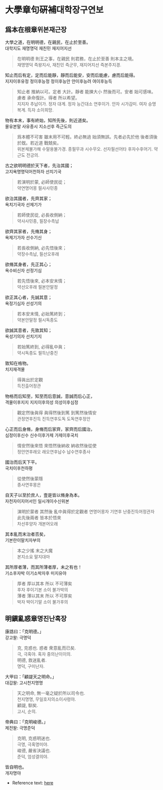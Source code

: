 # 大學章句硏補대학장구연보

## 爲本在根章위본재근장

大學之道，在明明德，在親民，在止於至善。  
대학지도 재명명덕 재친민 재지어지선  
> 在明明德 則王之事，在親民 則君務，在止於至善 則本主之境。  
> 재명명덕 즉왕지사, 재친민 즉군무, 재지어지선 즉본주지경.  

知止而后有定，定而后能靜，靜而后能安，安而后能慮，慮而后能得。  
지지이후유정 정이후능정 정이후능안 안이후능려 여이후능득  
> 知止者 推納以可。定者 大計。靜者 能揀大小 然後而可。安者 始可感味。慮者 承命復計。得者 所以希望。  
> 지지자 추납이가. 정자 대계. 정자 능간대소 연후이가. 안자 시가감미. 여자 승명복계. 득자 소이희망.  

物有本末，事有終始，知所先後，則近道矣。  
물유본말 사유종시 지소선후 즉근도의  
> 爲本體不可害 雖末用不可輕。終必無過 始須無誤。先者必先於他 後者須後於旣。若近道 戰兢矣。  
> 위본체불가해 수말용불가경. 종필무과 시수무오. 선자필선어타 후자수후어기. 약근도 전긍의.  

古之欲明明德於天下者，先治其國；  
고지욕명명덕어천하자 선치기국  
> 若演明於蒙, 必師使民從；  
> 약연명어몽 필사사민종  

欲治其國者，先齊其家；  
욕치기국자 선제기가  
> 若師使民從, 必長收側納；  
> 약사사민종, 필장수측납  

欲齊其家者，先脩其身；  
욕제기가자 선수기신  
> 若長收側納, 必先悟後來；  
> 약장수측납, 필선오후래  

欲脩其身者，先正其心；  
욕수비신자 선정기심  
> 若先悟後來, 必本安末情；  
> 약선오후래 필본안말정  

欲正其心者，先誠其意；  
욕정기심자 선성기의  
> 若本安末情, 必始篤終到；  
> 약본안말정 필시독종도  

欲誠其意者，先致其知；  
욕성기의자 선치기지  
> 若始篤終到, 必得亂中眞；  
> 약시독종도 필득난중진  

致知在格物。  
치지재격물  
> 得眞出於定觀  
> 득진출어정관  

物格而后知至，知至而后意誠，意誠而后心正，  
격물이후지지 지지이후의성 의성이후심정  
> 觀定然後眞得 眞得然後到篤 到篤然後情安  
> 관정연후진득 진득연후도독 도독연후정안  

心正而后身脩，身脩而后家齊，家齊而后國治，  
심정이후신수 신수이후가제 가제이후국치  
> 情安然後來悟 來悟然後納收 納收然後從使  
> 정안연후래오 래오연후납수 납수연후종사  

國治而后天下平。  
국치이후천하평  
> 從使然後蒙隱  
> 종사연후몽은  

自天子以至於庶人，壹是皆以脩身為本。  
자천자이지어서인 일시개이수신위본  
> 演明於蒙者 其然後 亂中眞得於定觀者
> 연명어몽자 기연후 난중진득어정관자
> 此先後兩者 皆本於悟來  
> 차선후양자 개본어오래  

其本亂而末治者否矣，  
기본란이말치자부의  
> 本之少搖 末之大魔  
> 본지소요 말지대마  

其所厚者薄，而其所薄者厚，未之有也！  
기소후자박 이기소박자후 미지유야  
> 厚者 厚以其本 所以 不可薄矣  
> 후자 후이기본 소이 불가박의  
> 薄者 薄以其末 所以 不可厚矣  
> 박자 박이기말 소이 불가후의  

## 明鎭亂惑章명진난혹장

康誥曰：「克明德。」  
강고왈: 극명덕  
> 克, 克惑也. 惑者 衆意亂而已矣.  
> 극, 극혹야. 혹자 중의난이이의.  
> 明德, 救迷亂者.  
> 명덕, 구미난자.  

大甲曰：「顧諟天之明命。」  
대갑왈: 고시천지명명  
> 天之明命, 無一毫之疑於所以司令也.  
> 천지명명, 무일호지의소이사령야.  
> 顧諟, 馴矣.  
> 고시, 순의.  

帝典曰：「克明峻德。」  
제전왈: 극명준덕  
> 克明, 克惑明迷也.  
> 극명, 극혹명미야.  
> 峻德, 嚴省決議也.  
> 준덕, 엄성결의야.  

皆自明也。  
개자명야  

* Reference text: [here](https://ctext.org/si-shu-zhang-ju-ji-zhu/da-xue-zhang-ju1/zh)
